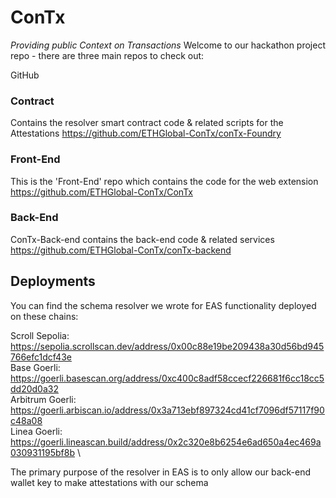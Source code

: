 # ConTx
_Providing public Context on Transactions_
Welcome to our hackathon project repo - there are three main repos to check out:

GitHub
### Contract
Contains the resolver smart contract code & related scripts for the Attestations
https://github.com/ETHGlobal-ConTx/conTx-Foundry

### Front-End
This is the 'Front-End' repo which contains the code for the web extension 
https://github.com/ETHGlobal-ConTx/ConTx

### Back-End
ConTx-Back-end contains the back-end code & related services
https://github.com/ETHGlobal-ConTx/conTx-backend

## Deployments
You can find the schema resolver we wrote for EAS functionality deployed on these chains:

Scroll Sepolia: https://sepolia.scrollscan.dev/address/0x00c88e19be209438a30d56bd945766efc1dcf43e \
Base Goerli: https://goerli.basescan.org/address/0xc400c8adf58ccecf226681f6cc18cc5dd20d0a32 \
Arbitrum Goerli: https://goerli.arbiscan.io/address/0x3a713ebf897324cd41cf7096df57117f90c48a08 \
Linea Goerli: https://goerli.lineascan.build/address/0x2c320e8b6254e6ad650a4ec469a030931195bf8b \

The primary purpose of the resolver in EAS is to only allow our back-end wallet key to make attestations with our schema
